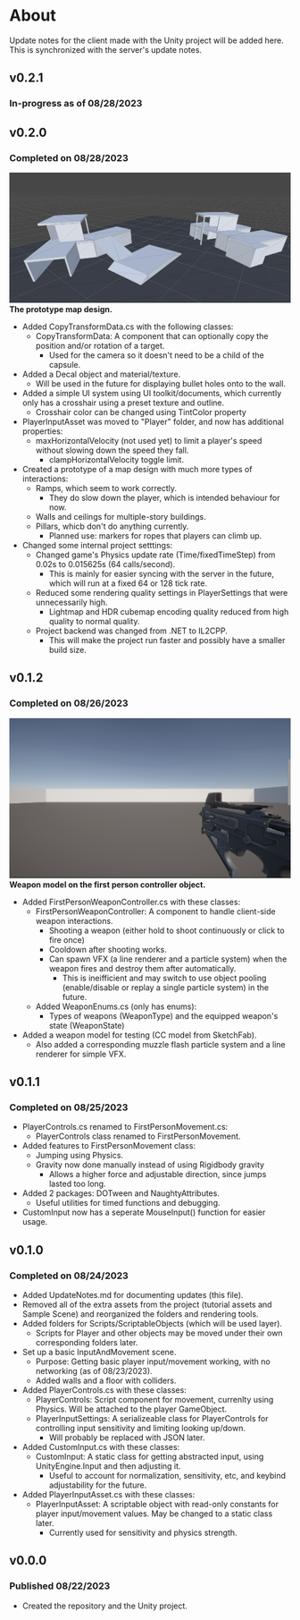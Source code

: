 ﻿# About
Update notes for the client made with the Unity project will be added here. This is synchronized with the server's update notes.

## v0.2.1
### In-progress as of 08/28/2023

## v0.2.0
### Completed on 08/28/2023
![](https://raw.githubusercontent.com/rvishwajith/CS370-Research/main/Screenshots/Client/v0-2-0-basicMap.png)
**The prototype map design.**
- Added CopyTransformData.cs with the following classes:
  - CopyTransformData: A component that can optionally copy the position and/or rotation of a target.
    - Used for the camera so it doesn't need to be a child of the capsule.
- Added a Decal object and material/texture.
  - Will be used in the future for displaying bullet holes onto to the wall.
- Added a simple UI system using UI toolkit/documents, which currently only has a crosshair using a preset texture and outline.
  - Crosshair color can be changed using TintColor property
- PlayerInputAsset was moved to "Player" folder, and now has additional properties:
  - maxHorizontalVelocity (not used yet) to limit a player's speed without slowing down the speed they fall.
    - clampHorizontalVelocity toggle limit.
- Created a prototype of a map design with much more types of interactions:
  - Ramps, which seem to work correctly.
    - They do slow down the player, which is intended behaviour for now.
  - Walls and ceilings for multiple-story buildings.
  - Pillars, whicb don't do anything currently.
    - Planned use: markers for ropes that players can climb up.
- Changed some internal project setttings: 
  - Changed game's Physics update rate (Time/fixedTimeStep) from 0.02s to 0.015625s (64 calls/second).
    - This is mainly for easier syncing with the server in the future, which will run at a fixed 64 or 128 tick rate.
  - Reduced some rendering quality settings in PlayerSettings that were unnecessarily high.
    - Lightmap and HDR cubemap encoding quality reduced from high quality to normal quality.
  - Project backend was changed from .NET to IL2CPP.
    - This will make the project run faster and possibly have a smaller build size.

## v0.1.2
### Completed on 08/26/2023
![](https://raw.githubusercontent.com/rvishwajith/CS370-Research/main/Screenshots/Client/v0-1-2-weapon.png)
**Weapon model on the first person controller object.**
- Added FirstPersonWeaponController.cs with these classes:
  - FirstPersonWeaponController: A component to handle client-side weapon interactions.
    - Shooting a weapon (either hold to shoot continuously or click to fire once)
    - Cooldown after shooting works.
    - Can spawn VFX (a line renderer and a particle system) when the weapon fires and destroy them after automatically.
      - This is ineifficient and may switch to use object pooling (enable/disable or replay a single particle system) in the future.
  - Added WeaponEnums.cs (only has enums):
    - Types of weapons (WeaponType) and the equipped weapon's state (WeaponState) 
- Added a weapon model for testing (CC model from SketchFab).
  - Also added a corresponding muzzle flash particle system and a line renderer for simple VFX.

## v0.1.1
### Completed on 08/25/2023
- PlayerControls.cs renamed to FirstPersonMovement.cs:
  - PlayerControls class renamed to FirstPersonMovement.
- Added features to FirstPersonMovement class:
  - Jumping using Physics.
  - Gravity now done manually instead of using Rigidbody gravity
    - Allows a higher force and adjustable direction, since jumps lasted too long.
- Added 2 packages: DOTween and NaughtyAttributes.
   - Useful utilities for timed functions and debugging.
- CustomInput now has a seperate MouseInput() function for easier usage.

## v0.1.0
### Completed on 08/24/2023
- Added UpdateNotes.md for documenting updates (this file).
- Removed all of the extra assets from the project (tutorial assets and Sample Scene) and reorganized the folders and rendering tools.
- Added folders for Scripts/ScriptableObjects (which will be used layer).
   - Scripts for Player and other objects may be moved under their own corresponding folders later.
- Set up a basic InputAndMovement scene.
  - Purpose: Getting basic player input/movement working, with no networking (as of 08/23/2023).
  - Added walls and a floor with colliders.
- Added PlayerControls.cs with these classes:
  - PlayerControls: Script component for movement, currenlty using Physics. Will be attached to the player GameObject.
  - PlayerInputSettings: A serializeable class for PlayerControls for controlling input sensitivity and limiting looking up/down.
    - Will probably be replaced with JSON later.
- Added CustomInput.cs with these classes:
  - CustomInput: A static class for getting abstracted input, using UnityEngine.Input  and then adjusting it.
    - Useful to account for normalization, sensitivity, etc, and keybind adjustability for the future.
- Added PlayerInputAsset.cs with these classes:
  - PlayerInputAsset: A scriptable object with read-only constants for player input/movement values. May be changed to a static class later.
    - Currently used for sensitivity and physics strength.

## v0.0.0
### Published 08/22/2023
- Created the repository and the Unity project.